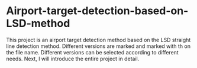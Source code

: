 # Airport-target-detection-based-on-LSD-method
This project is an airport target detection method based on the LSD straight line detection method. Different versions are marked and marked with th on the file name. Different versions can be selected according to different needs. Next, I will introduce the entire project in detail.
